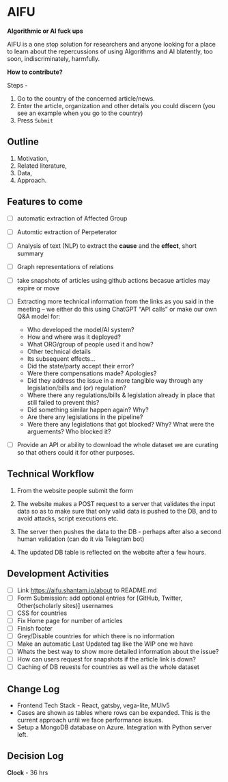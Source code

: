 # AIFU

 **Algorithmic or AI fuck ups**
 
AIFU is a one stop solution for researchers and anyone looking for a place to learn about the repercussions of using Algorithms and AI blatently, too soon, indiscriminately, harmfully.

**How to contribute?**

Steps -
1. Go to the country of the concerned article/news.
2. Enter the article, organization and other details you could discern (you see an example when you go to the country)
3. Press `Submit`

## Outline
1. Motivation, 
2. Related literature, 
3. Data, 
4. Approach.

## Features to come

- [ ] automatic extraction of Affected Group

- [ ] Automtic extraction of Perpeterator

- [ ] Analysis of text (NLP) to extract the **cause** and the **effect**, short summary

- [ ]  Graph representations of relations

- [ ] take snapshots of articles using github actions becasue articles may expire or move
- [ ] Extracting more technical information from the links as you said in the meeting – we either do this using ChatGPT “API calls” or make our own Q&A model for:
  * Who developed the model/AI system?
  * How and where was it deployed?
  * What ORG/group of people used it and how?
  * Other technical details
  * Its subsequent effects… 
  * Did the state/party accept their error?
  * Were there compensations made? Apologies?
  * Did they address the issue in a more tangible way through any legislation/bills and (or) regulation?
  * Where there any regulations/bills & legislation already in place that still failed to prevent this?
  * Did something similar happen again? Why?
  * Are there any legislations in the pipeline?
  * Were there any legislations that got blocked? Why? What were the arguements? Who blocked it?
 
- [ ] Provide an API or ability to download the whole dataset we are curating so that others could it for other purposes.


## Technical Workflow

1. From the website people submit the form

2. The website makes a POST request to a server that validates the input data so as to make sure that only valid data is pushed to the DB, and to avoid attacks, script executions etc.

3. The server then pushes the data to the DB - perhaps after also a second human validation (can do it via Telegram bot)

4. The updated DB table is reflected on the website after a few hours.

## Development Activities
- [ ] Link https://aifu.shantam.io/about to README.md
- [ ] Form Submission: add optional entries for [GitHub, Twitter, Other(scholarly sites)] usernames
- [ ] CSS for countries
- [ ] Fix Home page for number of articles
- [ ] Finish footer
- [ ] Grey/Disable countries for which there is no information
- [ ] Make an automatic Last Updated <date> tag like the WIP one we have
- [ ] Whats the best way to show more detailed information about the issue?
- [ ] How can users request for snapshots if the article link is down?
- [ ] Caching of DB reuests for countries as well as the whole dataset

## Change Log
 * Frontend Tech Stack - React, gatsby, vega-lite, MUIv5
 * Cases are shown as tables where rows can be expanded. This is the current approach until we face performance issues.
 * Setup a MongoDB database on Azure. Integration with Python server left.

## Decision Log

**Clock** - 36 hrs
